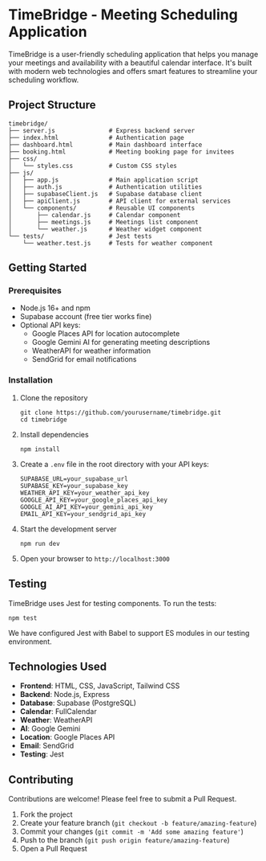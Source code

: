 # TimeBridge - Meeting Scheduling Application

TimeBridge is a user-friendly scheduling application that helps you manage your meetings and availability with a beautiful calendar interface. It's built with modern web technologies and offers smart features to streamline your scheduling workflow.

## Project Structure

```
timebridge/
├── server.js               # Express backend server
├── index.html              # Authentication page
├── dashboard.html          # Main dashboard interface
├── booking.html            # Meeting booking page for invitees
├── css/
│   └── styles.css          # Custom CSS styles
├── js/
│   ├── app.js              # Main application script
│   ├── auth.js             # Authentication utilities
│   ├── supabaseClient.js   # Supabase database client
│   ├── apiClient.js        # API client for external services
│   └── components/         # Reusable UI components
│       ├── calendar.js     # Calendar component
│       ├── meetings.js     # Meetings list component
│       └── weather.js      # Weather widget component
└── tests/                  # Jest tests
    └── weather.test.js     # Tests for weather component
```

## Getting Started

### Prerequisites

- Node.js 16+ and npm
- Supabase account (free tier works fine)
- Optional API keys:
  - Google Places API for location autocomplete
  - Google Gemini AI for generating meeting descriptions
  - WeatherAPI for weather information
  - SendGrid for email notifications

### Installation

1. Clone the repository
   ```
   git clone https://github.com/yourusername/timebridge.git
   cd timebridge
   ```

2. Install dependencies
   ```
   npm install
   ```

3. Create a `.env` file in the root directory with your API keys:
   ```
   SUPABASE_URL=your_supabase_url
   SUPABASE_KEY=your_supabase_key
   WEATHER_API_KEY=your_weather_api_key
   GOOGLE_API_KEY=your_google_places_api_key
   GOOGLE_AI_API_KEY=your_gemini_api_key
   EMAIL_API_KEY=your_sendgrid_api_key
   ```

4. Start the development server
   ```
   npm run dev
   ```

5. Open your browser to `http://localhost:3000`


## Testing

TimeBridge uses Jest for testing components. To run the tests:

```
npm test
```

We have configured Jest with Babel to support ES modules in our testing environment.

## Technologies Used

- **Frontend**: HTML, CSS, JavaScript, Tailwind CSS
- **Backend**: Node.js, Express
- **Database**: Supabase (PostgreSQL)
- **Calendar**: FullCalendar
- **Weather**: WeatherAPI
- **AI**: Google Gemini
- **Location**: Google Places API
- **Email**: SendGrid
- **Testing**: Jest

## Contributing

Contributions are welcome! Please feel free to submit a Pull Request.

1. Fork the project
2. Create your feature branch (`git checkout -b feature/amazing-feature`)
3. Commit your changes (`git commit -m 'Add some amazing feature'`)
4. Push to the branch (`git push origin feature/amazing-feature`)
5. Open a Pull Request
